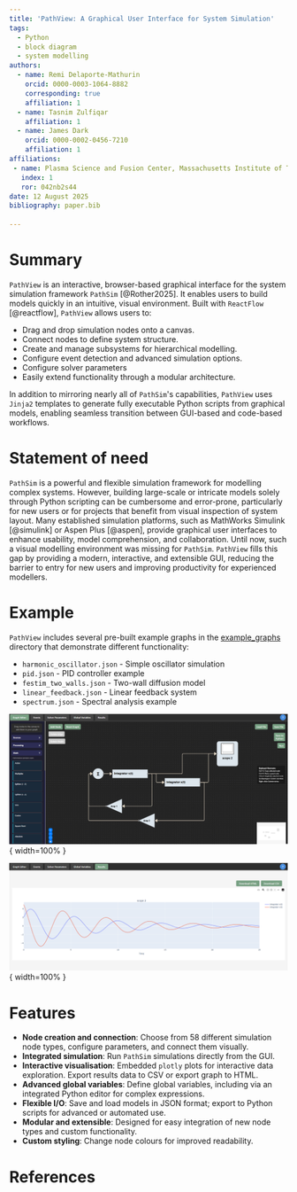 ```yaml
---
title: 'PathView: A Graphical User Interface for System Simulation'
tags:
  - Python
  - block diagram
  - system modelling
authors:
  - name: Remi Delaporte-Mathurin
    orcid: 0000-0003-1064-8882
    corresponding: true
    affiliation: 1
  - name: Tasnim Zulfiqar
    affiliation: 1
  - name: James Dark
    orcid: 0000-0002-0456-7210
    affiliation: 1
affiliations:
 - name: Plasma Science and Fusion Center, Massachusetts Institute of Technology, Cambridge, 02139, USA
   index: 1
   ror: 042nb2s44
date: 12 August 2025
bibliography: paper.bib

---
```


# Summary

`PathView` is an interactive, browser-based graphical interface for the system simulation framework `PathSim` [@Rother2025]. It enables users to build models quickly in an intuitive, visual environment. Built with `ReactFlow` [@reactflow], `PathView` allows users to:

- Drag and drop simulation nodes onto a canvas.
- Connect nodes to define system structure.
- Create and manage subsystems for hierarchical modelling.
- Configure event detection and advanced simulation options.
- Configure solver parameters
- Easily extend functionality through a modular architecture.

In addition to mirroring nearly all of `PathSim`'s capabilities, `PathView` uses `Jinja2` templates to generate fully executable Python scripts from graphical models, enabling seamless transition between GUI-based and code-based workflows.

# Statement of need

`PathSim` is a powerful and flexible simulation framework for modelling complex systems. However, building large-scale or intricate models solely through Python scripting can be cumbersome and error-prone, particularly for new users or for projects that benefit from visual inspection of system layout.
Many established simulation platforms, such as MathWorks Simulink [@simulink] or Aspen Plus [@aspen], provide graphical user interfaces to enhance usability, model comprehension, and collaboration. Until now, such a visual modelling environment was missing for `PathSim`.
`PathView` fills this gap by providing a modern, interactive, and extensible GUI, reducing the barrier to entry for new users and improving productivity for experienced modellers.

# Example

`PathView` includes several pre-built example graphs in the [example_graphs](https://github.com/festim-dev/pathview/tree/main/example_graphs) directory that demonstrate different functionality:
   
- ``harmonic_oscillator.json`` - Simple oscillator simulation
- ``pid.json`` - PID controller example
- ``festim_two_walls.json`` - Two-wall diffusion model
- ``linear_feedback.json`` - Linear feedback system
- ``spectrum.json`` - Spectral analysis example

![Graph editor tab (harmonic oscillator demo).\label{fig:example}](example.png){ width=100% }

![Results tab with interactive graph (harmonic oscillator demo).\label{fig:example_results}](example_results.png){ width=100% }

# Features

- **Node creation and connection**: Choose from 58 different simulation node types, configure parameters, and connect them visually.
- **Integrated simulation**: Run `PathSim` simulations directly from the GUI.
- **Interactive visualisation**: Embedded `plotly` plots for interactive data exploration. Export results data to CSV or export graph to HTML.
- **Advanced global variables**: Define global variables, including via an integrated Python editor for complex expressions.
- **Flexible I/O**: Save and load models in JSON format; export to Python scripts for advanced or automated use.
- **Modular and extensible**: Designed for easy integration of new node types and custom functionality.
- **Custom styling**: Change node colours for improved readability.


# References